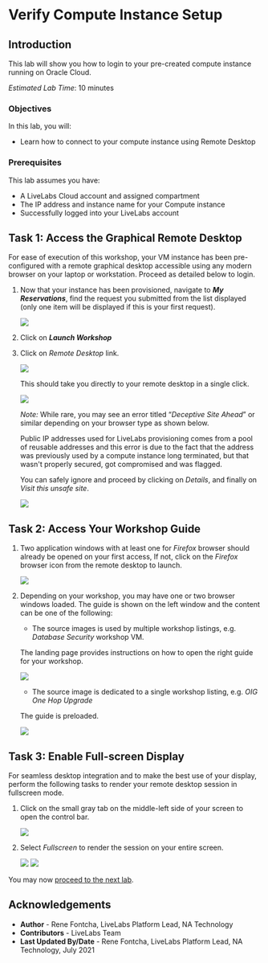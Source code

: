 # Verify Compute Instance Setup

## Introduction
This lab will show you how to login to your pre-created compute instance running on Oracle Cloud.

*Estimated Lab Time*: 10 minutes

### Objectives
In this lab, you will:
- Learn how to connect to your compute instance using Remote Desktop

### Prerequisites

This lab assumes you have:
- A LiveLabs Cloud account and assigned compartment
- The IP address and instance name for your Compute instance
- Successfully logged into your LiveLabs account

## Task 1: Access the Graphical Remote Desktop
For ease of execution of this workshop, your VM instance has been pre-configured with a remote graphical desktop accessible using any modern browser on your laptop or workstation. Proceed as detailed below to login.

1. Now that your instance has been provisioned, navigate to ***My Reservations***, find the request you submitted from the list displayed (only one item will be displayed if this is your first request).

   ![](images/ll-launch-workshop.png " ")

2. Click on ***Launch Workshop***

3. Click on *Remote Desktop* link.

    ![](images/launch-ll-workshop-novnc.png " ")

    This should take you directly to your remote desktop in a single click.

    ![](images/novnc-landing.png " ")

    *Note:* While rare, you may see an error titled “*Deceptive Site Ahead*” or similar depending on your browser type as shown below.

    Public IP addresses used for LiveLabs provisioning comes from a pool of reusable addresses and this error is due to the fact that the address was previously used by a compute instance long terminated, but that wasn't properly secured, got compromised and was flagged.

    You can safely ignore and proceed by clicking on *Details*, and finally on *Visit this unsafe site*.

    ![](images/novnc-deceptive-site-error.png " ")

## Task 2: Access Your Workshop Guide

1. Two application windows with at least one for *Firefox* browser should already be opened on your first access, If not, click on the *Firefox* browser icon from the remote desktop to launch.

    ![](./images/firefox-launch-1.png " ")

2. Depending on your workshop, you may have one or two browser windows loaded. The guide is shown on the left window and the content can be one of the following:  

    - The source images is used by multiple workshop listings, e.g. *Database Security* workshop VM.

    The landing page provides instructions on how to open the right guide for your workshop.

    ![](images/novnc-landing-1.png " ")

    - The source image is dedicated to a single workshop listing, e.g. *OIG One Hop Upgrade*

    The guide is preloaded.

    ![](images/novnc-landing-2.png " ")

## Task 3: Enable Full-screen Display
For seamless desktop integration and to make the best use of your display, perform the following tasks to render your remote desktop session in fullscreen mode.

1. Click on the small gray tab on the middle-left side of your screen to open the control bar.

    ![](./images/novnc-fullscreen-1.png " ")

2. Select *Fullscreen* to render the session on your entire screen.

    ![](./images/novnc-fullscreen-2.png " ")
    ![](./images/novnc-fullscreen-3.png " ")

<!-- ## Task 4: Enable Copy/Paste from Local to Remote Desktop
During the execution of your labs you may need to copy text from your local PC/Mac to the remote desktop. While such direct copy/paste isn't supported as you will realize, you may proceed as indicated below to enable an alternative local-to-remote clipboard with Input Text Field.

1. Continuing from the last task above, Select the *clipboard* icon

    ![](./images/novnc-clipboard-1.png " ")

2. Copy some text from your local computer as illustrated below and paste into the clipboard widget, then finally open up the desired application (e.g. Terminal) and paste accordingly using *mouse controls*

    ![](./images/novnc-clipboard-2.png " ")

    *Note:* Please make sure you initialize your clipboard with step [1] shown in the screenshot above before opening the target application in which you intend to paste the text. Otherwise will find the *paste* function in the context menu grayed out when attempting to paste for the first time. -->

You may now [proceed to the next lab](#next).


## Acknowledgements
* **Author** - Rene Fontcha, LiveLabs Platform Lead, NA Technology
* **Contributors** - LiveLabs Team
* **Last Updated By/Date** - Rene Fontcha, LiveLabs Platform Lead, NA Technology, July 2021
